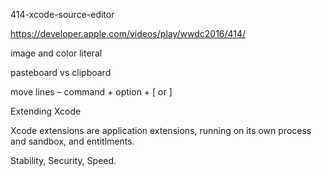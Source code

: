 

414-xcode-source-editor


https://developer.apple.com/videos/play/wwdc2016/414/

image and color literal


pasteboard vs clipboard


move lines – command + option + [ or ]


Extending Xcode

Xcode extensions are application extensions, running on its own process and sandbox, and entitlments.

Stability, Security, Speed. 	
